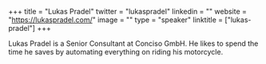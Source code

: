 +++
title = "Lukas Pradel"
twitter = "lukaspradel"
linkedin = ""
website = "https://lukaspradel.com/"
image = ""
type = "speaker"
linktitle = ["lukas-pradel"]
+++

Lukas Pradel is a Senior Consultant at Conciso GmbH. He likes to spend the time he saves by automating everything on riding his motorcycle.

